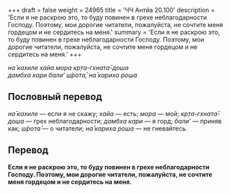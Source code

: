 +++
draft = false
weight = 24965
title = 'ЧЧ Антйа 20.100'
description = 'Если я не раскрою это, то буду повинен в грехе неблагодарности Господу. Поэтому, мои дорогие читатели, пожалуйста, не сочтите меня гордецом и не сердитесь на меня.'
summary = 'Если я не раскрою это, то буду повинен в грехе неблагодарности Господу. Поэтому, мои дорогие читатели, пожалуйста, не сочтите меня гордецом и не сердитесь на меня.'
+++

_на̄ кахиле хайа мора кр̣та-гхната̄-доша  
дамбха кари бали’ ш́рота̄, на̄ кариха роша_

## Пословный перевод

_на̄_ _кахиле_ — если я не скажу; _хайа_ — есть; _мора_ — мой; _кр̣та_\-_гхната̄_\-_доша_ — грех неблагодарности; _дамбха_ _кари_ — я горд; _бали’_ — приняв как; _ш́рота̄_ — о читатели; _на̄_ _кариха_ _роша_ — не гневайтесь.

## Перевод

**Если я не раскрою это, то буду повинен в грехе неблагодарности Господу. Поэтому, мои дорогие читатели, пожалуйста, не сочтите меня гордецом и не сердитесь на меня.**
